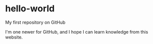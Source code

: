 # hello-world
My first repository on GitHub

I'm one newer for GitHub, and I hope I can learn knowledge from this website.
